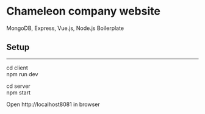 # Chameleon company website
MongoDB, Express, Vue.js, Node.js Boilerplate



## Setup
-----------------
cd client  
npm run dev

cd server  
npm start

Open http://localhost8081 in browser
